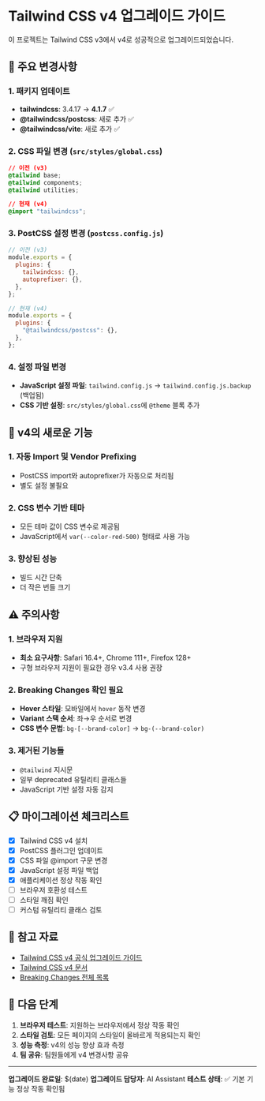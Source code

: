 # Tailwind CSS v4 업그레이드 가이드

이 프로젝트는 Tailwind CSS v3에서 v4로 성공적으로 업그레이드되었습니다.

## 🔄 주요 변경사항

### 1. 패키지 업데이트

- **tailwindcss**: 3.4.17 → **4.1.7** ✅
- **@tailwindcss/postcss**: 새로 추가 ✅
- **@tailwindcss/vite**: 새로 추가 ✅

### 2. CSS 파일 변경 (`src/styles/global.css`)

```css
// 이전 (v3)
@tailwind base;
@tailwind components;
@tailwind utilities;

// 현재 (v4)
@import "tailwindcss";
```

### 3. PostCSS 설정 변경 (`postcss.config.js`)

```js
// 이전 (v3)
module.exports = {
  plugins: {
    tailwindcss: {},
    autoprefixer: {},
  },
};

// 현재 (v4)
module.exports = {
  plugins: {
    "@tailwindcss/postcss": {},
  },
};
```

### 4. 설정 파일 변경

- **JavaScript 설정 파일**: `tailwind.config.js` → `tailwind.config.js.backup` (백업됨)
- **CSS 기반 설정**: `src/styles/global.css`에 `@theme` 블록 추가

## 🚀 v4의 새로운 기능

### 1. 자동 Import 및 Vendor Prefixing

- PostCSS import와 autoprefixer가 자동으로 처리됨
- 별도 설정 불필요

### 2. CSS 변수 기반 테마

- 모든 테마 값이 CSS 변수로 제공됨
- JavaScript에서 `var(--color-red-500)` 형태로 사용 가능

### 3. 향상된 성능

- 빌드 시간 단축
- 더 작은 번들 크기

## ⚠️ 주의사항

### 1. 브라우저 지원

- **최소 요구사항**: Safari 16.4+, Chrome 111+, Firefox 128+
- 구형 브라우저 지원이 필요한 경우 v3.4 사용 권장

### 2. Breaking Changes 확인 필요

- **Hover 스타일**: 모바일에서 `hover` 동작 변경
- **Variant 스택 순서**: 좌→우 순서로 변경
- **CSS 변수 문법**: `bg-[--brand-color]` → `bg-(--brand-color)`

### 3. 제거된 기능들

- `@tailwind` 지시문
- 일부 deprecated 유틸리티 클래스들
- JavaScript 기반 설정 자동 감지

## 📋 마이그레이션 체크리스트

- [x] Tailwind CSS v4 설치
- [x] PostCSS 플러그인 업데이트
- [x] CSS 파일 @import 구문 변경
- [x] JavaScript 설정 파일 백업
- [x] 애플리케이션 정상 작동 확인
- [ ] 브라우저 호환성 테스트
- [ ] 스타일 깨짐 확인
- [ ] 커스텀 유틸리티 클래스 검토

## 🔗 참고 자료

- [Tailwind CSS v4 공식 업그레이드 가이드](https://tailwindcss.com/docs/upgrade-guide)
- [Tailwind CSS v4 문서](https://tailwindcss.com/docs)
- [Breaking Changes 전체 목록](https://tailwindcss.com/docs/upgrade-guide#changes-from-v3)

## 🎯 다음 단계

1. **브라우저 테스트**: 지원하는 브라우저에서 정상 작동 확인
2. **스타일 검토**: 모든 페이지의 스타일이 올바르게 적용되는지 확인
3. **성능 측정**: v4의 성능 향상 효과 측정
4. **팀 공유**: 팀원들에게 v4 변경사항 공유

---

**업그레이드 완료일**: $(date)
**업그레이드 담당자**: AI Assistant
**테스트 상태**: ✅ 기본 기능 정상 작동 확인됨
